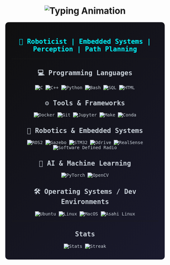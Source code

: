 <h1 align="center">
  <img src="https://readme-typing-svg.herokuapp.com?font=Fira+Code&size=28&color=0000FF&center=true&vCenter=true&width=450&lines=Hello,+I'm+Ruey!" alt="Typing Animation">
</h1>

<div align="center" style="background: linear-gradient(135deg, #0f0f0f 0%, #1a1a2e 100%), url('https://www.transparenttextures.com/patterns/hexellence.png'); padding: 20px; border-radius: 10px; color: #c9d1d9; font-family: 'Fira Code', monospace;">

<h2 style="color: #00F5FF;">🤖 Roboticist | Embedded Systems | Perception | Path Planning</h2>

---

## 💻 Programming Languages

![C](https://img.shields.io/badge/C-00599C?style=for-the-badge&logo=c&logoColor=white)
![C++](https://img.shields.io/badge/C++-00599C?style=for-the-badge&logo=c%2B%2B&logoColor=white)
![Python](https://img.shields.io/badge/Python-FFD43B?style=for-the-badge&logo=python&logoColor=blue)
![Bash](https://img.shields.io/badge/Bash-4EAA25?style=for-the-badge&logo=gnu-bash&logoColor=white)
![SQL](https://img.shields.io/badge/SQL-4479A1?style=for-the-badge)
![HTML](https://img.shields.io/badge/HTML-E34F26?style=for-the-badge&logo=html5&logoColor=white)

## ⚙️ Tools & Frameworks

![Docker](https://img.shields.io/badge/Docker-2496ED?style=for-the-badge&logo=docker&logoColor=white)
![Git](https://img.shields.io/badge/Git-F05032?style=for-the-badge&logo=git&logoColor=white)
![Jupyter](https://img.shields.io/badge/Jupyter-FA0F00?style=for-the-badge&logo=jupyter&logoColor=white)
![Make](https://img.shields.io/badge/Make-1572B6?style=for-the-badge&logo=cmake&logoColor=white)
![Conda](https://img.shields.io/badge/Conda-44A833?style=for-the-badge&logo=anaconda&logoColor=white)

## 🤖 Robotics & Embedded Systems

![ROS2](https://img.shields.io/badge/ROS2-22314E?style=for-the-badge&logo=ros&logoColor=white)
![Gazebo](https://img.shields.io/badge/Gazebo-9C27B0?style=for-the-badge)
![STM32](https://img.shields.io/badge/STM32-03234B?style=for-the-badge&logo=STMicroelectronics&logoColor=white)
![Odrive](https://img.shields.io/badge/Odrive-0F9D58?style=for-the-badge)
![RealSense](https://img.shields.io/badge/Intel%20RealSense-0071C5?style=for-the-badge&logo=intel&logoColor=white)
![Software Defined Radio](https://img.shields.io/badge/SDR-FF6F00?style=for-the-badge)

## 🧠 AI & Machine Learning

![PyTorch](https://img.shields.io/badge/PyTorch-EE4C2C?style=for-the-badge&logo=pytorch&logoColor=white)
![OpenCV](https://img.shields.io/badge/OpenCV-5C3EE8?style=for-the-badge&logo=opencv&logoColor=white)

## 🛠️ Operating Systems / Dev Environments

![Ubuntu](https://img.shields.io/badge/Ubuntu-E95420?style=for-the-badge&logo=ubuntu&logoColor=white)
![Linux](https://img.shields.io/badge/Linux-FCC624?style=for-the-badge&logo=linux&logoColor=black)
![MacOS](https://img.shields.io/badge/macOS-000000?style=for-the-badge&logo=apple&logoColor=white)
![Asahi Linux](https://img.shields.io/badge/Asahi%20Linux-6F42C1?style=for-the-badge)

---

## Stats
![Stats](https://github-readme-stats.vercel.app/api/top-langs/?username=Ruey-Day&size_weight=0.4&count_weight=0.6&hide=Makefile,Tex&layout=compact&hide_border=true)
![Streak](https://github-readme-streak-stats.herokuapp.com?user=Ruey-Day&theme=transparent&hide_border=true)

</div>

